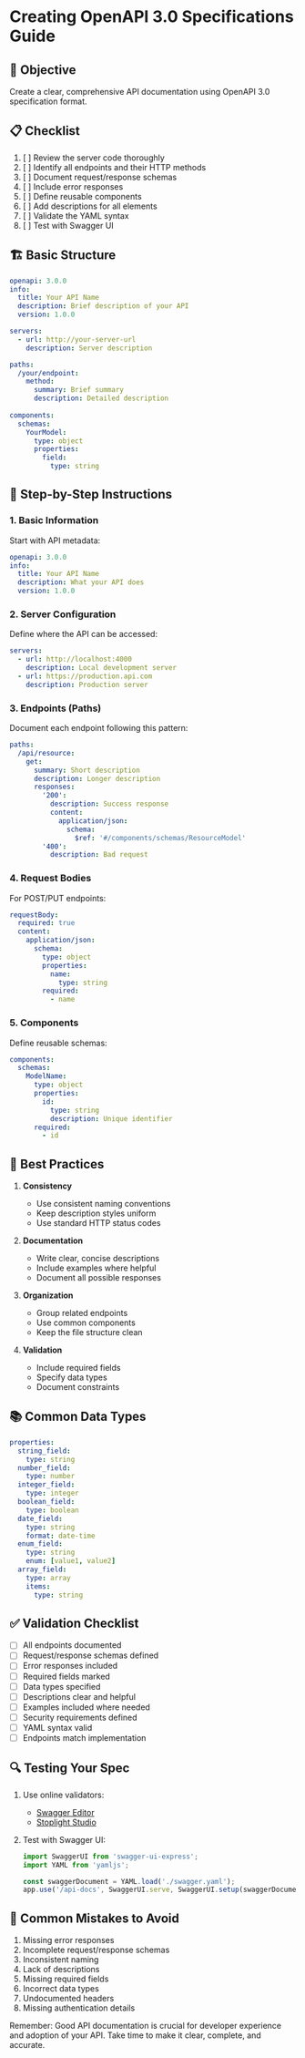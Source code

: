 # Creating OpenAPI 3.0 Specifications Guide

## 🎯 Objective
Create a clear, comprehensive API documentation using OpenAPI 3.0 specification format.

## 📋 Checklist

1. [ ] Review the server code thoroughly
2. [ ] Identify all endpoints and their HTTP methods
3. [ ] Document request/response schemas
4. [ ] Include error responses
5. [ ] Define reusable components
6. [ ] Add descriptions for all elements
7. [ ] Validate the YAML syntax
8. [ ] Test with Swagger UI

## 🏗️ Basic Structure

```yaml
openapi: 3.0.0
info:
  title: Your API Name
  description: Brief description of your API
  version: 1.0.0

servers:
  - url: http://your-server-url
    description: Server description

paths:
  /your/endpoint:
    method:
      summary: Brief summary
      description: Detailed description
      
components:
  schemas:
    YourModel:
      type: object
      properties:
        field:
          type: string
```

## 📝 Step-by-Step Instructions

### 1. Basic Information
Start with API metadata:
```yaml
openapi: 3.0.0
info:
  title: Your API Name
  description: What your API does
  version: 1.0.0
```

### 2. Server Configuration
Define where the API can be accessed:
```yaml
servers:
  - url: http://localhost:4000
    description: Local development server
  - url: https://production.api.com
    description: Production server
```

### 3. Endpoints (Paths)
Document each endpoint following this pattern:
```yaml
paths:
  /api/resource:
    get:
      summary: Short description
      description: Longer description
      responses:
        '200':
          description: Success response
          content:
            application/json:
              schema:
                $ref: '#/components/schemas/ResourceModel'
        '400':
          description: Bad request
```

### 4. Request Bodies
For POST/PUT endpoints:
```yaml
requestBody:
  required: true
  content:
    application/json:
      schema:
        type: object
        properties:
          name:
            type: string
        required:
          - name
```

### 5. Components
Define reusable schemas:
```yaml
components:
  schemas:
    ModelName:
      type: object
      properties:
        id:
          type: string
          description: Unique identifier
      required:
        - id
```

## 🎯 Best Practices

1. **Consistency**
   - Use consistent naming conventions
   - Keep description styles uniform
   - Use standard HTTP status codes

2. **Documentation**
   - Write clear, concise descriptions
   - Include examples where helpful
   - Document all possible responses

3. **Organization**
   - Group related endpoints
   - Use common components
   - Keep the file structure clean

4. **Validation**
   - Include required fields
   - Specify data types
   - Document constraints

## 📚 Common Data Types

```yaml
properties:
  string_field:
    type: string
  number_field:
    type: number
  integer_field:
    type: integer
  boolean_field:
    type: boolean
  date_field:
    type: string
    format: date-time
  enum_field:
    type: string
    enum: [value1, value2]
  array_field:
    type: array
    items:
      type: string
```

## ✅ Validation Checklist

- [ ] All endpoints documented
- [ ] Request/response schemas defined
- [ ] Error responses included
- [ ] Required fields marked
- [ ] Data types specified
- [ ] Descriptions clear and helpful
- [ ] Examples included where needed
- [ ] Security requirements defined
- [ ] YAML syntax valid
- [ ] Endpoints match implementation

## 🔍 Testing Your Spec

1. Use online validators:
   - [Swagger Editor](https://editor.swagger.io/)
   - [Stoplight Studio](https://stoplight.io/studio)

2. Test with Swagger UI:
   ```javascript
   import SwaggerUI from 'swagger-ui-express';
   import YAML from 'yamljs';
   
   const swaggerDocument = YAML.load('./swagger.yaml');
   app.use('/api-docs', SwaggerUI.serve, SwaggerUI.setup(swaggerDocument));
   ```

## 🚫 Common Mistakes to Avoid

1. Missing error responses
2. Incomplete request/response schemas
3. Inconsistent naming
4. Lack of descriptions
5. Missing required fields
6. Incorrect data types
7. Undocumented headers
8. Missing authentication details

Remember: Good API documentation is crucial for developer experience and adoption of your API. Take time to make it clear, complete, and accurate.
